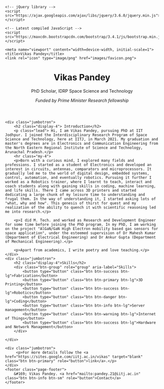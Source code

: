 <!DOCTYPE html>
<html lang="en">
<head>
	<meta charset="utf-8">
	<!-- Latest compiled and minified CSS -->
	<link rel="stylesheet" href="https://maxcdn.bootstrapcdn.com/bootstrap/3.4.1/css/bootstrap.min.css">

	<!-- jQuery library -->
	<script src="https://ajax.googleapis.com/ajax/libs/jquery/3.6.0/jquery.min.js"></script>

	<!-- Latest compiled JavaScript -->
	<script src="https://maxcdn.bootstrapcdn.com/bootstrap/3.4.1/js/bootstrap.min.js"></script>
	
	<meta name="viewport" content="width=device-width, initial-scale=1">
	<title>Vikas Pandey</title>
	<link rel="icon" type="image/png" href="images/favicon.png">
</head>
<body class="container">
	<header class="page-header">
		<h1>Vikas Pandey</h1>
			<p>PhD Scholar, IDRP Space Science and Technology</p>
			<p><em>Funded by Prime Minister Research fellowship</em></p>
	</header>

	<div class="jumbotron">
		<h2 class="display-4"> Introduction</h2>
		<p class="lead"> Hi, I am Vikas Pandey, pursuing PhD at IIT Jodhpur. I joined the Interdisciplinary Research Program of Space Science and Technology, here at IITJ, in March 2021. My graduation and master's degrees are in Electronics and Communication Engineering from the North Eastern Regional Institute of Science and Technology, Arunachal Pradesh.</p>
		<hr class="my-4">
		<p>Born with a curious mind, I explored many fields and professions. I started as a student of Electronics and developed an interest in circuits, antennas, comparators and microprocessors. It gradually led me to the world of digital design, embedded systems, control, automation, and eventually robotics. Pursuing it further I worked as a Robotics trainer, where I learnt to teach, interact and coach students along with gaining skills in coding, machine learning, and life skills. There I came across 3D printers and started dedicating a large chunk of my leisure time to understanding and frugal them. In the way of understanding it, I started asking lots of "what, why and how". This genesis of thirst for quest and my realization of the ability to quench it with scientific reasoning led me into research.</p>

		<p>I did M. Tech. and worked as Research and Development Engineer for some time before joining the PhD program. In my PhD, I am working on the project "AlGaN/GaN High Electron mobility based gas sensors for space application", under the esteemed supervision of Dr Mahesh Kumar (Department of Electrical Engineering) and Dr Ankur Gupta (Department of Mechanical Engineering).</p>

		<p>Apart from academics, I write poetry and love teaching.</p>
	</div>
	<div class="jumbotron">
		<h2 class="display-4">Skills</h2>
		<div class="btn-group" role="group" aria-label="Skills">
  			<button type="button" class="btn btn-success btn-lg">Fabrication</button>
  			<button type="button" class="btn btn-primary btn-lg">3D Printing</button>
  			<button type="button" class="btn btn-success btn-lg">Robotics</button>
  			<button type="button" class="btn btn-danger btn-lg">Coding</button>
  			<button type="button" class="btn btn-info btn-lg">Server management</button>
  			<button type="button" class="btn btn-warning btn-lg">Internet of Things</button>
  			<button type="button" class="btn btn-success btn-lg">Hardware and Network Management</button>
		</div>	 

	</div>

	<div class="jumbotron">
		 <p>For more details follow the <a href="https://sites.google.com/iitj.ac.in/vikas" target="blank" class="btn btn-primary" role="button">link</a>.</p>
	</div>
	<footer class="page-footer">
		&#169; Vikas Pandey. <a href="mailto:pandey.21@iitj.ac.in" class="btn btn-info btn-sm" role="button">Contact</a> 
	</footer>
</body>
</html>
